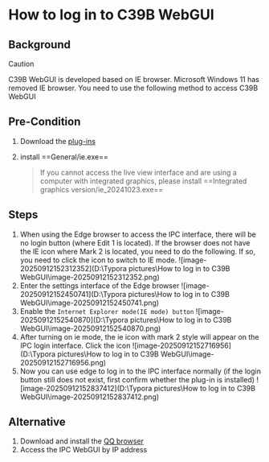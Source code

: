 # How to log in to C39B WebGUI

## Background

> [!CAUTION]
>
> C39B WebGUI is developed based on IE browser. Microsoft Windows 11 has removed IE browser. You need to use the following method to access C39B WebGUI

## Pre-Condition

1. Download the [plug-ins](https://maozuxiao.github.io/my-website/assets/plug-ins.rar)  

2. install ==General/ie.exe==

   > If you cannot access the live view interface and are using a computer with integrated graphics, please install ==Integrated graphics version/ie_20241023.exe==

## Steps

1. When using the Edge browser to access the IPC interface, there will be no login button (where Edit 1 is located). If the browser does not have the IE icon where Mark 2 is located, you need to do the following. If so, you need to click the icon to switch to IE mode.
  ![image-20250912152312352](D:\Typora pictures\How to log in to C39B WebGUI\image-20250912152312352.png)
2. Enter the settings interface of the Edge browser
   ![image-20250912152450741](D:\Typora pictures\How to log in to C39B WebGUI\image-20250912152450741.png)
3. Enable the `Internet Explorer mode(IE mode) button`
   ![image-20250912152540870](D:\Typora pictures\How to log in to C39B WebGUI\image-20250912152540870.png)
4. After turning on ie mode, the ie icon with mark 2 style will appear on the IPC login interface. Click the icon
   ![image-20250912152716956](D:\Typora pictures\How to log in to C39B WebGUI\image-20250912152716956.png)
5. Now you can use edge to log in to the IPC interface normally (if the login button still does not exist, first confirm whether the plug-in is installed)
   ![image-20250912152837412](D:\Typora pictures\How to log in to C39B WebGUI\image-20250912152837412.png)

## Alternative

1. Download and install the [QQ browser](http://dldir1.qq.com/invc/tt/QQBrowser_Setup_9.7.exe)
2. Access the IPC WebGUI by IP address